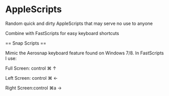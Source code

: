 AppleScripts
============

Random quick and dirty AppleScripts that may serve no use to anyone

Combine with FastScripts for easy keyboard shortcuts

== Snap Scripts ==

Mimic the Aerosnap keyboard feature found on  Windows 7/8. In FastScripts I  use:
  
Full Screen: control ⌘  ↑

Left Screen: control ⌘  ←

Right Screen:control ⌘a →
